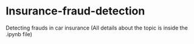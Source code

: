 # Insurance-fraud-detection

Detecting frauds in car insurance (All details about the topic is inside the .ipynb file)
